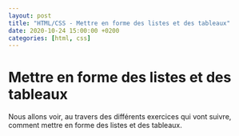```yaml
---
layout: post
title: "HTML/CSS - Mettre en forme des listes et des tableaux"
date: 2020-10-24 15:00:00 +0200
categories: [html, css]
---
```


# Mettre en forme des listes et des tableaux

Nous allons voir, au travers des différents exercices qui vont suivre, comment mettre en forme des listes et des tableaux.
